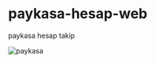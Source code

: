 # paykasa-hesap-web
paykasa hesap takip

![paykasa](https://github.com/dursunkatar/paykasa-hesap-web/blob/master/paykasa.jpg)
